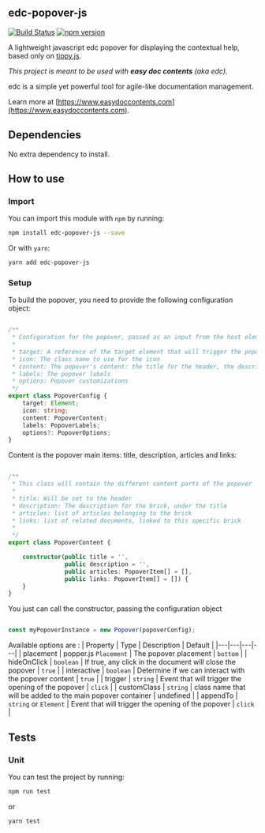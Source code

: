## edc-popover-js

[![Build Status](https://travis-ci.org/tech-advantage/edc-popover-js.svg?branch=master)](https://travis-ci.org/tech-advantage/edc-popover-js)
[![npm version](https://badge.fury.io/js/edc-popover-js.svg)](https://badge.fury.io/js/edc-popover-js)

A lightweight javascript edc popover for displaying the contextual help, based only on [tippy.js](https://atomiks.github.io/tippyjs/).

_This project is meant to be used with **easy doc contents** (aka edc)._

edc is a simple yet powerful tool for agile-like documentation management.

Learn more at [https://www.easydoccontents.com](https://www.easydoccontents.com).

## Dependencies

No extra dependency to install.

## How to use

### Import

You can import this module with `npm` by running:
```bash
npm install edc-popover-js --save
```

Or with `yarn`:
```bash
yarn add edc-popover-js
```

### Setup

To build the popover, you need to provide the following configuration object:

```typescript

/**
 * Configuration for the popover, passed as an input from the host element
 *
 * target: A reference of the target element that will trigger the popover
 * icon: The class name to use for the icon
 * content: The popover's content: the title for the header, the description, articles and links for the body
 * labels: The popover labels
 * options: Popover customizations
 */
export class PopoverConfig {
    target: Element;
    icon: string;
    content: PopoverContent;
    labels: PopoverLabels;
    options?: PopoverOptions;
}
```

Content is the popover main items: title, description, articles and links: 
```typescript

/**
 * This class will contain the different content parts of the popover
 *
 * title: Will be set to the header
 * description: The description for the brick, under the title
 * articles: list of articles belonging to the brick
 * links: list of related documents, linked to this specific brick
 *
 */
export class PopoverContent {

    constructor(public title = '',
                public description = '',
                public articles: PopoverItem[] = [],
                public links: PopoverItem[] = []) {
    }
}

```
You just can call the constructor, passing the configuration object

```javascript

const myPopoverInstance = new Popover(popoverConfig);

```

Available options are :
| Property | Type | Description | Default |
|---|---|---|---|
| placement | popper.js `Placement` | The popover placement | `bottom` |
| hideOnClick | `boolean` | If true, any click in the document will close the popover | `true` |
| interactive | `boolean` | Determine if we can interact with the popover content | `true` |
| trigger | `string` | Event that will trigger the opening of the popover | `click` |
| customClass | `string` | class name that will be added to the main popover container | undefined |
| appendTo | `string` or `Element` | Event that will trigger the opening of the popover | `click` |

## Tests

### Unit

You can test the project by running:
```bash
npm run test
```
or
```bash
yarn test
```
